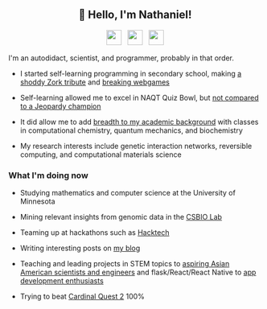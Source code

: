 <h2 align="center">👋 Hello, I'm Nathaniel!</h2>

<p align='center'>
<a href="https://nathanielbd.github.io"><img height="30" src="https://github.com/nathanielbd/blog/blob/master/themes/hermit/static/favicon.ico?raw=true"></a>&nbsp;&nbsp;
<a href="https://www.linkedin.com/in/nathanielbd/"><img height="30" src="https://github.com/stephenajulu/WaylonWalker/blob/main/icon/linkedin.png?raw=true"></a>&nbsp;&nbsp;
<a href="malto:nathanielbd@gmail.com"><img height="30" src="https://cdn1.iconfinder.com/data/icons/material-apps/512/icon-email-material-design-512.png"></a>
</p>

I'm an autodidact, scientist, and programmer, probably in that order.

* I started self-learning programming in secondary school, making [a shoddy Zork tribute](https://cold-crisp-catnap.neocities.org) and [breaking webgames](https://nathanielbd.github.io/posts/breaking-webgames/)

* Self-learning allowed me to excel in NAQT Quiz Bowl, but [not compared to a Jeopardy champion](https://www.naqt.com/stats/tournament/team.jsp?team_id=146925)

* It did allow me to add [breadth to my academic background](https://nathanielbd.github.io/resume.pdf) with classes in computational chemistry, quantum mechanics, and biochemistry

* My research interests include genetic interaction networks, reversible computing, and computational materials science

### What I'm doing now

* Studying mathematics and computer science at the University of Minnesota

* Mining relevant insights from genomic data in the [CSBIO Lab](http://csbio.cs.umn.edu/)

* Teaming up at hackathons such as [Hacktech](https://github.com/nathanielbd/neurolens)

* Writing interesting posts on [my blog](https://nathanielbd.github.io)

* Teaching and leading projects in STEM topics to [aspiring Asian American scientists and engineers](https://saseumn.org/) and flask/React/React Native to [app development enthusiasts](https://adcumn.org)

* Trying to beat [Cardinal Quest 2](http://cardinalquest2.com/) 100%
